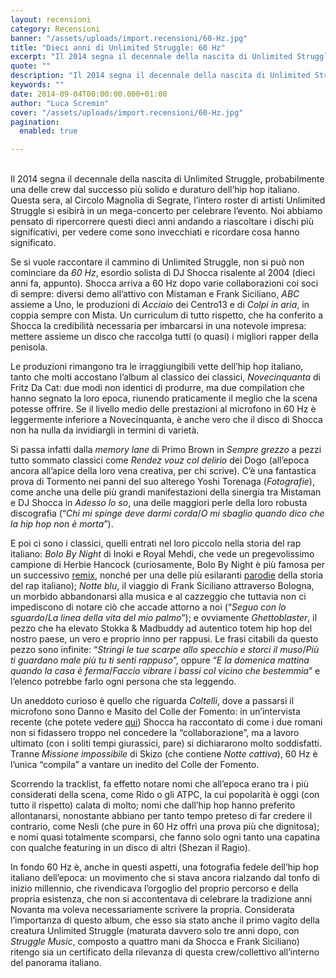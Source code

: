 ```yaml
---
layout: recensioni
category: Recensioni
banner: "/assets/uploads/import.recensioni/60-Hz.jpg"
title: "Dieci anni di Unlimited Struggle: 60 Hz"
excerpt: "Il 2014 segna il decennale della nascita di Unlimited Struggle, probabilmente una delle crew dal successo più solido e duraturo dell’hip hop italiano. Questa sera, al Circolo Magnolia di Segrate, l’intero roster di artisti Unlimited Struggle si esibirà in un mega-concerto per celebrare l’evento. Noi abbiamo pensato di ripercorrere questi dieci anni andando a riascoltare i [&hellip"
quote: ""
description: "Il 2014 segna il decennale della nascita di Unlimited Struggle, probabilmente una delle crew dal successo più solido e duraturo dell’hip hop italiano. Questa sera, al Circolo Magnolia di Segrate, l’intero roster di artisti Unlimited Struggle si esibirà in un mega-concerto per celebrare l’evento. Noi abbiamo pensato di ripercorrere questi dieci anni andando a riascoltare i [&hellip"
keywords: ""
date: 2014-09-04T00:00:00.000+01:00
author: "Luca Scremin"
cover: "/assets/uploads/import.recensioni/60-Hz.jpg"
pagination:
  enabled: true

---
```


[](https://hotmc.com/wp-content/uploads/2014/09/60-Hz.jpg)  
Il 2014 segna il decennale della nascita di Unlimited Struggle, probabilmente una delle crew dal successo più solido e duraturo dell’hip hop italiano. Questa sera, al Circolo Magnolia di Segrate, l’intero roster di artisti Unlimited Struggle si esibirà in un mega-concerto per celebrare l’evento. Noi abbiamo pensato di ripercorrere questi dieci anni andando a riascoltare i dischi più significativi, per vedere come sono invecchiati e ricordare cosa hanno significato.

Se si vuole raccontare il cammino di Unlimited Struggle, non si può non cominciare da _60 Hz_, esordio solista di DJ Shocca risalente al 2004 (dieci anni fa, appunto). Shocca arriva a 60 Hz dopo varie collaborazioni coi soci di sempre: diversi demo all’attivo con Mistaman e Frank Siciliano, _ABC_ assieme a Uno, le produzioni di _Acciaio_ dei Centro13 e di _Colpi in aria_, in coppia sempre con Mista. Un curriculum di tutto rispetto, che ha conferito a Shocca la credibilità necessaria per imbarcarsi in una notevole impresa: mettere assieme un disco che raccolga tutti (o quasi) i migliori rapper della penisola.

Le produzioni rimangono tra le irraggiungibili vette dell’hip hop italiano, tanto che molti accostano l’album al classico dei classici, _Novecinquanta_ di Fritz Da Cat: due modi non identici di produrre, ma due compilation che hanno segnato la loro epoca, riunendo praticamente il meglio che la scena potesse offrire. Se il livello medio delle prestazioni al microfono in 60 Hz è leggermente inferiore a Novecinquanta, è anche vero che il disco di Shocca non ha nulla da invidiargli in termini di varietà.

Si passa infatti dalla _memory lane_ di Primo Brown in _Sempre grezzo_ a pezzi tutto sommato classici come _Rendez vouz col delirio_ dei Dogo (all’epoca ancora all’apice della loro vena creativa, per chi scrive). C’è una fantastica prova di Tormento nei panni del suo alterego Yoshi Torenaga (_Fotografie_), come anche una delle più grandi manifestazioni della sinergia tra Mistaman e DJ Shocca in _Adesso lo so_, una delle maggiori perle della loro robusta discografia (“_Chi mi spinge deve darmi corda_/_O mi sbaglio quando dico che la hip hop non è morta_”).

E poi ci sono i classici, quelli entrati nel loro piccolo nella storia del rap italiano: _Bolo By Night_ di Inoki e Royal Mehdi, che vede un pregevolissimo campione di Herbie Hancock (curiosamente, Bolo By Night è più famosa per un successivo [remix](https://www.youtube.com/watch?v=ri5pq5YiJtU), nonché per una delle più esilaranti [parodie](https://www.youtube.com/watch?v=Vq%5F8lSvDtuA) della storia del rap italiano); _Notte blu_, il viaggio di Frank Siciliano attraverso Bologna, un morbido abbandonarsi alla musica e al cazzeggio che tuttavia non ci impediscono di notare ciò che accade attorno a noi (“_Seguo con lo sguardo_/_La linea della vita del mio palmo_”); e ovviamente _Ghettoblaster_, il pezzo che ha elevato Stokka & Madbuddy ad autentico totem hip hop del nostro paese, un vero e proprio inno per rappusi. Le frasi citabili da questo pezzo sono infinite: “_Stringi le tue scarpe allo specchio e storci il muso_/_Più ti guardano male più tu ti senti rappuso_”, oppure “_E la domenica mattina quando la casa è ferma_/_Faccio vibrare i bassi col vicino che bestemmia_” e l’elenco potrebbe farlo ogni persona che sta leggendo.

Un aneddoto curioso è quello che riguarda _Coltelli_, dove a passarsi il microfono sono Danno e Masito del Colle der Fomento: in un’intervista recente (che potete vedere [qui](https://www.youtube.com/watch?v=9z97IaFvtVE#t=1749)) Shocca ha raccontato di come i due romani non si fidassero troppo nel concedere la “collaborazione”, ma a lavoro ultimato (con i soliti tempi giurassici, pare) si dichiararono molto soddisfatti. Tranne _Missione impossibile_ di Skizo (che contiene _Notte cattiva_), 60 Hz è l’unica “compila” a vantare un inedito del Colle der Fomento.

Scorrendo la tracklist, fa effetto notare nomi che all’epoca erano tra i più considerati della scena, come Rido o gli ATPC, la cui popolarità è oggi (con tutto il rispetto) calata di molto; nomi che dall’hip hop hanno preferito allontanarsi, nonostante abbiano per tanto tempo preteso di far credere il contrario, come Nesli (che pure in 60 Hz offrì una prova più che dignitosa); e nomi quasi totalmente scomparsi, che fanno solo ogni tanto una capatina con qualche featuring in un disco di altri (Shezan il Ragio).

In fondo 60 Hz è, anche in questi aspetti, una fotografia fedele dell’hip hop italiano dell’epoca: un movimento che si stava ancora rialzando dal tonfo di inizio millennio, che rivendicava l’orgoglio del proprio percorso e della propria esistenza, che non si accontentava di celebrare la tradizione anni Novanta ma voleva necessariamente scrivere la propria. Considerata l’importanza di questo album, che esso sia stato anche il primo vagito della creatura Unlimited Struggle (maturata davvero solo tre anni dopo, con _Struggle Music_, composto a quattro mani da Shocca e Frank Siciliano) ritengo sia un certificato della rilevanza di questa crew/collettivo all’interno del panorama italiano.